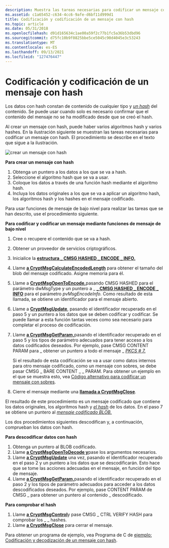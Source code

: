 ```yaml
---
description: Muestra las tareas necesarias para codificar un mensaje con hash.
ms.assetid: c1a65452-c634-4cc6-9afe-d6bf11d999d1
title: Codificación y codificación de un mensaje con hash
ms.topic: article
ms.date: 05/31/2018
ms.openlocfilehash: d91d165634c1ae00a59f2c77b1fc5a36b53dbd96
ms.sourcegitcommit: d75fc10b9f0825bbe5ce5045c90d4045e3c53243
ms.translationtype: MT
ms.contentlocale: es-ES
ms.lasthandoff: 09/13/2021
ms.locfileid: "127476447"
---
```

# <a name="encoding-and-decoding-a-hashed-message"></a>Codificación y codificación de un mensaje con hash

Los datos con hash constan de contenido de cualquier tipo y [*un hash*](../secgloss/h-gly.md) del contenido. Se puede usar cuando solo es necesario confirmar que el contenido del mensaje no se ha modificado desde que se creó el hash.

Al crear un mensaje con hash, puede haber varios algoritmos hash y varios hashes. En la ilustración siguiente se muestran las tareas necesarias para codificar un mensaje con hash. El procedimiento se describe en el texto que sigue a la ilustración.

![crear un mensaje con hash](images/hashmsg.png)

**Para crear un mensaje con hash**

1.  Obtenga un puntero a los datos a los que se va a hash.
2.  Seleccione el algoritmo hash que se va a usar.
3.  Coloque los datos a través de una función hash mediante el algoritmo hash.
4.  Incluya los datos originales a los que se va a aplicar un algoritmo hash, los algoritmos hash y los hashes en el mensaje codificado.

Para usar funciones de mensaje de bajo nivel para realizar las tareas que se han descrito, use el procedimiento siguiente.

**Para codificar y codificar un mensaje mediante funciones de mensaje de bajo nivel**

1.  Cree o recupere el contenido que se va a hash.
2.  Obtener un proveedor de servicios criptográficos.
3.  Inicialice la [**estructura \_ CMSG HASHED \_ ENCODE \_ INFO.**](/windows/desktop/api/Wincrypt/ns-wincrypt-cmsg_hashed_encode_info)
4.  Llame [**a CryptMsgCalculateEncodedLength**](/windows/desktop/api/Wincrypt/nf-wincrypt-cryptmsgcalculateencodedlength) para obtener el tamaño del blob del mensaje codificado. Asigne memoria para él.
5.  Llame a [**CryptMsgOpenToEncode,**](/windows/desktop/api/Wincrypt/nf-wincrypt-cryptmsgopentoencode)pasando CMSG HASHED para el parámetro dwMsgType y un puntero a \_  [**\_ CMSG HASHED \_ ENCODE \_ INFO**](/windows/desktop/api/Wincrypt/ns-wincrypt-cmsg_hashed_encode_info) para el parámetro *pvMsgEncodeInfo.* Como resultado de esta llamada, se obtiene un identificador para el mensaje abierto.
6.  Llame a [**CryptMsgUpdate**](/windows/desktop/api/Wincrypt/nf-wincrypt-cryptmsgupdate), pasando el identificador recuperado en el paso 5 y un puntero a los datos que se deben codificar y codificar. Se puede llamar a esta función tantas veces como sea necesario para completar el proceso de codificación.
7.  Llame [**a CryptMsgGetParam,**](/windows/desktop/api/Wincrypt/nf-wincrypt-cryptmsggetparam)pasando el identificador recuperado en el paso 5 y los tipos de parámetro adecuados para tener acceso a los datos codificados deseados. Por ejemplo, pase CMSG CONTENT PARAM para \_ obtener un puntero a todo el mensaje \_ [*PKCS \# 7.*](../secgloss/p-gly.md)

    Si el resultado de esta codificación [](../secgloss/i-gly.md) se va a usar como datos internos para otro mensaje codificado, como un mensaje con sobres, se debe pasar CMSG \_ BARE CONTENT \_ \_ PARAM. Para obtener un ejemplo en el que se muestra esto, vea [Código alternativo para codificar un mensaje con sobres](alternate-code-for-encoding-an-enveloped-message.md).

8.  Cierre el mensaje mediante una [**llamada a CryptMsgClose**](/windows/desktop/api/Wincrypt/nf-wincrypt-cryptmsgclose).

El resultado de este procedimiento es un mensaje codificado que contiene los datos originales, los algoritmos hash y [*el hash*](../secgloss/h-gly.md) de los datos. En el paso 7 se obtiene un puntero al [*mensaje codificado BLOB.*](../secgloss/b-gly.md)

Los dos procedimientos siguientes descodifican y, a continuación, comprueban los datos con hash.

**Para descodificar datos con hash**

1.  Obtenga un puntero al BLOB codificado.
2.  Llame [**a CryptMsgOpenToDecode y**](/windows/desktop/api/Wincrypt/nf-wincrypt-cryptmsgopentodecode)pase los argumentos necesarios.
3.  Llame [**a CryptMsgUpdate**](/windows/desktop/api/Wincrypt/nf-wincrypt-cryptmsgupdate) una vez, pasando el identificador recuperado en el paso 2 y un puntero a los datos que se descodificarán. Esto hace que se tome las acciones adecuadas en el mensaje, en función del tipo de mensaje.
4.  Llame [**a CryptMsgGetParam,**](/windows/desktop/api/Wincrypt/nf-wincrypt-cryptmsggetparam)pasando el identificador recuperado en el paso 2 y los tipos de parámetro adecuados para acceder a los datos descodificados deseados. Por ejemplo, pase CONTENT PARAM de CMSG \_ para obtener un puntero al contenido \_ descodificado.

**Para comprobar el hash**

1.  Llame [**a CryptMsgControl**](/windows/desktop/api/Wincrypt/nf-wincrypt-cryptmsgcontrol)y pase CMSG \_ CTRL VERIFY HASH para comprobar los \_ \_ hashes.
2.  Llame [**a CryptMsgClose**](/windows/desktop/api/Wincrypt/nf-wincrypt-cryptmsgclose) para cerrar el mensaje.

Para obtener un programa de ejemplo, vea Programa de C de [ejemplo: Codificación y decodización de un mensaje con hash](example-c-program-encoding-and-decoding-a-hashed-message.md).

 

 
